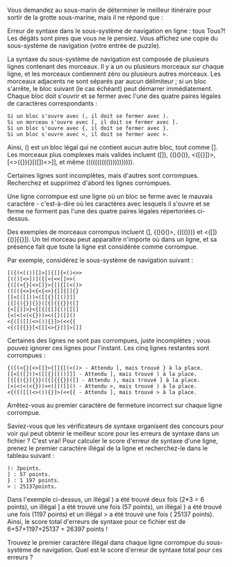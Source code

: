 Vous demandez au sous-marin de déterminer le meilleur itinéraire pour sortir de la grotte sous-marine, mais il ne répond que :

Erreur de syntaxe dans le sous-système de navigation en ligne : tous
Tous?! Les dégâts sont pires que vous ne le pensiez. Vous affichez une copie du sous-système de navigation (votre entrée de puzzle).

La syntaxe du sous-système de navigation est composée de plusieurs lignes contenant des morceaux. Il y a un ou plusieurs morceaux sur chaque ligne, et les morceaux contiennent zéro ou plusieurs autres morceaux. Les morceaux adjacents ne sont séparés par aucun délimiteur ; si un bloc s'arrête, le bloc suivant (le cas échéant) peut démarrer immédiatement. Chaque bloc doit s'ouvrir et se fermer avec l'une des quatre paires légales de caractères correspondants :

    Si un bloc s'ouvre avec (, il doit se fermer avec ).
    Si un morceau s'ouvre avec [, il doit se fermer avec ].
    Si un bloc s'ouvre avec {, il doit se fermer avec }.
    Si un bloc s'ouvre avec <, il doit se fermer avec >.


Ainsi, () est un bloc légal qui ne contient aucun autre bloc, tout comme []. Les morceaux plus complexes mais valides incluent ([]), {()()()}, <([{}])>, [<>({}){}[([])<>]], et même (((((((((())))))))))).

Certaines lignes sont incomplètes, mais d'autres sont corrompues. Recherchez et supprimez d'abord les lignes corrompues.

Une ligne corrompue est une ligne où un bloc se ferme avec le mauvais caractère - c'est-à-dire où les caractères avec lesquels il s'ouvre et se ferme ne forment pas l'une des quatre paires légales répertoriées ci-dessus.

Des exemples de morceaux corrompus incluent (], {()()()>, (((()))} et <([]){()}[{}]). Un tel morceau peut apparaître n'importe où dans un ligne, et sa présence fait que toute la ligne est considérée comme corrompue.

Par exemple, considérez le sous-système de navigation suivant :

    [({(<(())[]>[[{[]{<()<>>
    [(()[<>])]({[<{<<[]>>(
    {([(<{}[<>[]}>{[]{[(<()>
    (((({<>}<{<{<>}{[]{[]{}
    [[<[([]))<([[{}[[()]]]
    [{[{({}]{}}([{[{{{}}([]
    {<[[]]>}<{[{[{[]{()[[[]
    [<(<(<(<{}))><([]([]()
    <{([([[(<>()){}]>(<<{{
    <{([{{}}[<[[[<>{}]]]>[]]

Certaines des lignes ne sont pas corrompues, juste incomplètes ; vous pouvez ignorer ces lignes pour l'instant. Les cinq lignes restantes sont corrompues :

    {([(<{}[<>[]}>{[]{[(<()> - Attendu ], mais trouvé } à la place.
    [[<[([]))<([[{}[[()]]] - Attendu ], mais trouvé ) à la place.
    [{[{({}]{}}([{[{{{}}([] - Attendu ), mais trouvé ] à la place.
    [<(<(<(<{}))><([]([]() - Attendu >, mais trouvé ) à la place.
    <{([([[(<>()){}]>(<<{{ - Attendu ], mais trouvé > à la place.

Arrêtez-vous au premier caractère de fermeture incorrect sur chaque ligne corrompue.

Saviez-vous que les vérificateurs de syntaxe organisent des concours pour voir qui peut obtenir le meilleur score pour les erreurs de syntaxe dans un fichier ? C'est vrai! Pour calculer le score d'erreur de syntaxe d'une ligne, prenez le premier caractère illégal de la ligne et recherchez-le dans le tableau suivant :

    ): 3points.
    ] : 57 points.
    } : 1 197 points.
    > : 25137points.


Dans l'exemple ci-dessus, un illégal ) a été trouvé deux fois (2*3 = 6 points), un illégal ] a été trouvé une fois (57 points), un illégal } a été trouvé une fois (1197 points) et un illégal > a été trouvé une fois ( 25137 points). Ainsi, le score total d'erreurs de syntaxe pour ce fichier est de 6+57+1197+25137 = 26397 points !

Trouvez le premier caractère illégal dans chaque ligne corrompue du sous-système de navigation. Quel est le score d'erreur de syntaxe total pour ces erreurs ?